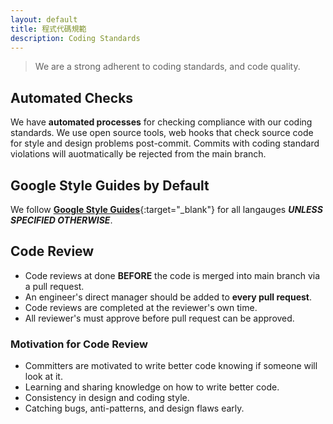 ```yaml
---
layout: default
title: 程式代碼規範
description: Coding Standards
---
```


> We are a strong adherent to coding standards, and code quality. 

## Automated Checks

We have **automated processes** for checking compliance with our coding standards. We use open source tools, web hooks that check source code for style and design problems post-commit. Commits with coding standard violations will auotmatically be rejected from the main branch.

## Google Style Guides by Default

We follow [**Google Style Guides**](https://google.github.io/styleguide/){:target="_blank"} for all langauges **_UNLESS SPECIFIED OTHERWISE_**.

## Code Review

* Code reviews at done **BEFORE** the code is merged into main branch via a pull request.
* An engineer's direct manager should be added to **every pull request**.
* Code reviews are completed at the reviewer's own time.
* All reviewer's must approve before pull request can be approved.

### Motivation for Code Review

* Committers are motivated to write better code knowing if someone will look at it.
* Learning and sharing knowledge on how to write better code.
* Consistency in design and coding style.
* Catching bugs, anti-patterns, and design flaws early.